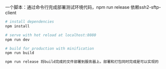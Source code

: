 一个脚本：通过命令行完成部署测试环境代码，npm run release 依赖ssh2-sftp-client
``` bash
# install dependencies
npm install

# serve with hot reload at localhost:8080
npm run dev

# build for production with minification
npm run build

npm run release 将build完成的文件部署到服务器上。部署和打包同时完成是可以实现的
```
